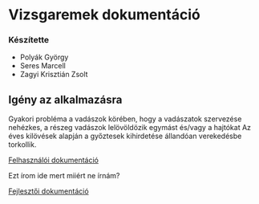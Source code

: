 # Vizsgaremek dokumentáció

### Készítette
* Polyák György
* Seres Marcell
* Zagyi Krisztián Zsolt <br>


## Igény az alkalmazásra

Gyakori probléma a vadászok körében, 
hogy a vadászatok szervezése nehézkes, a részeg vadászok
lelövöldözik egymást és/vagy a hajtókat
Az éves kilövések alapján a győztesek kihirdetése
állandóan verekedésbe torkollik.


[Felhasználói dokumentáció](user-documentation.md)

Ezt írom ide mert miiért ne írnám?

[Fejlesztői dokumentáció](developer-documentation.md)





